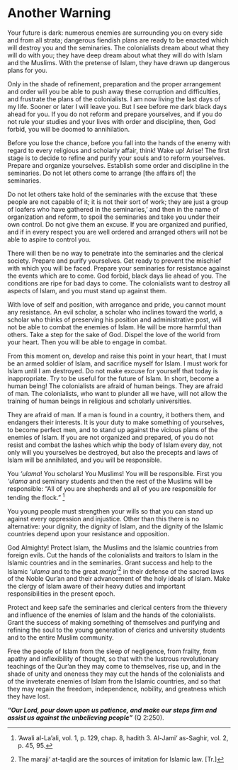 Another Warning
===============

Your future is dark: numerous enemies are surrounding you on every side
and from all strata; dangerous fiendish plans are ready to be enacted
which will destroy you and the seminaries. The colonialists dream about
what they will do with you; they have deep dream about what they will do
with Islam and the Muslims. With the pretense of Islam, they have drawn
up dangerous plans for you.

Only in the shade of refinement, preparation and the proper arrangement
and order will you be able to push away these corruption and
difficulties, and frustrate the plans of the colonialists. I am now
living the last days of my life. Sooner or later I will leave you. But I
see before me dark black days ahead for you. If you do not reform and
prepare yourselves, and if you do not rule your studies and your lives
with order and discipline, then, God forbid, you will be doomed to
annihilation.

Before you lose the chance, before you fall into the hands of the enemy
with regard to every religious and scholarly affair, think! Wake up!
Arise! The first stage is to decide to refine and purify your souls and
to reform yourselves. Prepare and organize yourselves. Establish some
order and discipline in the seminaries. Do not let others come to
arrange [the affairs of] the seminaries.

Do not let others take hold of the seminaries with the excuse that
‘these people are not capable of it; it is not their sort of work; they
are just a group of loafers who have gathered in the seminaries,’ and
then in the name of organization and reform, to spoil the seminaries and
take you under their own control. Do not give them an excuse. If you are
organized and purified, and if in every respect you are well ordered and
arranged others will not be able to aspire to control you.

There will then be no way to penetrate into the seminaries and the
clerical society. Prepare and purify yourselves. Get ready to prevent
the mischief with which you will be faced. Prepare your seminaries for
resistance against the events which are to come. God forbid, black days
lie ahead of you. The conditions are ripe for bad days to come. The
colonialists want to destroy all aspects of Islam, and you must stand up
against them.

With love of self and position, with arrogance and pride, you cannot
mount any resistance. An evil scholar, a scholar who inclines toward the
world, a scholar who thinks of preserving his position and
administrative post, will not be able to combat the enemies of Islam. He
will be more harmful than others. Take a step for the sake of God.
Dispel the love of the world from your heart. Then you will be able to
engage in combat.

From this moment on, develop and raise this point in your heart, that I
must be an armed soldier of Islam, and sacrifice myself for Islam. I
must work for Islam until I am destroyed. Do not make excuse for
yourself that today is inappropriate. Try to be useful for the future of
Islam. In short, become a human being! The colonialists are afraid of
human beings. They are afraid of man. The colonialists, who want to
plunder all we have, will not allow the training of human beings in
religious and scholarly universities.

They are afraid of man. If a man is found in a country, it bothers them,
and endangers their interests. It is your duty to make something of
yourselves, to become perfect men, and to stand up against the vicious
plans of the enemies of Islam. If you are not organized and prepared, of
you do not resist and combat the lashes which whip the body of Islam
every day, not only will you yourselves be destroyed, but also the
precepts and laws of Islam will be annihilated, and you will be
responsible.

You *‘ulama*! You scholars! You Muslims! You will be responsible. First
you *‘ulama* and seminary students and then the rest of the Muslims will
be responsible: “All of you are shepherds and all of you are responsible
for tending the flock.” [^1]

You young people must strengthen your wills so that you can stand up
against every oppression and injustice. Other than this there is no
alternative: your dignity, the dignity of Islam, and the dignity of the
Islamic countries depend upon your resistance and opposition.

God Almighty! Protect Islam, the Muslims and the Islamic countries from
foreign evils. Cut the hands of the colonialists and traitors to Islam
in the Islamic countries and in the seminaries. Grant success and help
to the Islamic *‘ulama* and to the great *marja’*[^2] in their defense
of the sacred laws of the Noble Qur’an and their advancement of the holy
ideals of Islam. Make the clergy of Islam aware of their heavy duties
and important responsibilities in the present epoch.

Protect and keep safe the seminaries and clerical centers from the
thievery and influence of the enemies of Islam and the hands of the
colonialists. Grant the success of making something of themselves and
purifying and refining the soul to the young generation of clerics and
university students and to the entire Muslim community.

Free the people of Islam from the sleep of negligence, from frailty,
from apathy and inflexibility of thought, so that with the lustrous
revolutionary teachings of the Qur’an they may come to themselves, rise
up, and in the shade of unity and oneness they may cut the hands of the
colonialists and of the inveterate enemies of Islam from the Islamic
countries, and so that they may regain the freedom, independence,
nobility, and greatness which they have lost.

***“Our Lord, pour down upon us patience, and make our steps firm and
assist us against the unbelieving people”*** (Q 2:250).

[^1]: ‘Awali al-La’ali, vol. 1, p. 129, chap. 8, hadith 3. Al-Jami‘
as-Saghir, vol. 2, p. 45, 95.

[^2]: The maraji‘ at-taqlid are the sources of imitation for Islamic
law. [Tr.]



